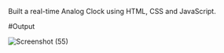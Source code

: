Built a real-time Analog Clock using HTML, CSS and JavaScript.

#Output

![Screenshot (55)](https://github.com/krishnnaa15/Analog-Clock/assets/141332207/f3e36eba-dde5-4762-99ff-a68b69af9a5f)
